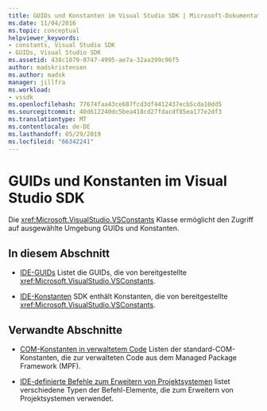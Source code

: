 ```yaml
---
title: GUIDs und Konstanten im Visual Studio SDK | Microsoft-Dokumentation
ms.date: 11/04/2016
ms.topic: conceptual
helpviewer_keywords:
- constants, Visual Studio SDK
- GUIDs, Visual Studio SDK
ms.assetid: 438c1079-0747-4995-ae7a-32aa399c96f5
author: madskristensen
ms.author: madsk
manager: jillfra
ms.workload:
- vssdk
ms.openlocfilehash: 77674faa43ce687fcd3df4412437ecb5cda10dd5
ms.sourcegitcommit: 40d612240dc5bea418cd27fdacdf85ea177e2df3
ms.translationtype: MT
ms.contentlocale: de-DE
ms.lasthandoff: 05/29/2019
ms.locfileid: "66342241"
---
```

# <a name="guids-and-constants-in-the-visual-studio-sdk"></a>GUIDs und Konstanten im Visual Studio SDK
Die <xref:Microsoft.VisualStudio.VSConstants> Klasse ermöglicht den Zugriff auf ausgewählte Umgebung GUIDs und Konstanten.

## <a name="in-this-section"></a>In diesem Abschnitt
- [IDE-GUIDs](../extensibility/ide-guids.md) Listet die GUIDs, die von bereitgestellte <xref:Microsoft.VisualStudio.VSConstants>.

- [IDE-Konstanten](../extensibility/ide-constants.md) SDK enthält Konstanten, die von bereitgestellte <xref:Microsoft.VisualStudio.VSConstants>.

## <a name="related-sections"></a>Verwandte Abschnitte
- [COM-Konstanten in verwaltetem Code](../extensibility/com-constants-in-managed-code.md) Listen der standard-COM-Konstanten, die zur verwalteten Code aus dem Managed Package Framework (MPF).

- [IDE-definierte Befehle zum Erweitern von Projektsystemen](../extensibility/internals/ide-defined-commands-for-extending-project-systems.md) listet verschiedene Typen der Befehl-Elemente, die zum Erweitern von Projektsystemen verwendet.